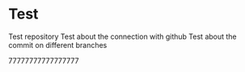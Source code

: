 # Test
Test repository
Test about the connection with github
Test about the commit on different branches

77777777777777777
